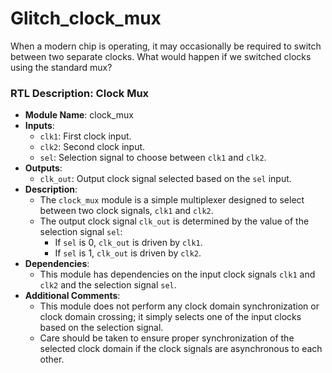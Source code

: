 # Glitch_clock_mux
 When a modern chip is operating, it may occasionally be required to switch between two separate clocks. What would happen if we switched clocks using the standard mux? 

### RTL Description: Clock Mux

- **Module Name**: clock_mux
- **Inputs**:
  - `clk1`: First clock input.
  - `clk2`: Second clock input.
  - `sel`: Selection signal to choose between `clk1` and `clk2`.
- **Outputs**:
  - `clk_out`: Output clock signal selected based on the `sel` input.
- **Description**:
  - The `clock_mux` module is a simple multiplexer designed to select between two clock signals, `clk1` and `clk2`.
  - The output clock signal `clk_out` is determined by the value of the selection signal `sel`:
    - If `sel` is 0, `clk_out` is driven by `clk1`.
    - If `sel` is 1, `clk_out` is driven by `clk2`.
- **Dependencies**:
  - This module has dependencies on the input clock signals `clk1` and `clk2` and the selection signal `sel`.
- **Additional Comments**:
  - This module does not perform any clock domain synchronization or clock domain crossing; it simply selects one of the input clocks based on the selection signal.
  - Care should be taken to ensure proper synchronization of the selected clock domain if the clock signals are asynchronous to each other.

